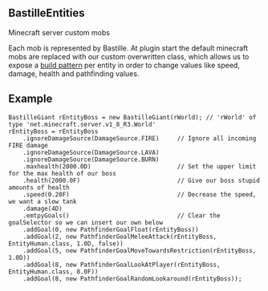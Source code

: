 BastilleEntities
-------

Minecraft server custom mobs

Each mob is represented by Bastille<mobname>. At plugin start the default minecraft mobs are replaced with our custom overwritten class, which allows us to expose a [build pattern](https://en.wikipedia.org/wiki/Builder_pattern) per entity in order to change values like speed, damage, health and pathfinding values.


## Example ##

	BastilleGiant rEntityBoss = new BastilleGiant(rWorld); // 'rWorld' of type 'net.minecraft.server.v1_8_R3.World'
    rEntityBoss = rEntityBoss
        .ignoreDamageSource(DamageSource.FIRE)     // Ignore all incoming FIRE damage
        .ignoreDamageSource(DamageSource.LAVA)
        .ignoreDamageSource(DamageSource.BURN) 
        .maxhealth(2000.0D)                        // Set the upper limit for the max health of our boss
        .health(2000.0F)                           // Give our boss stupid amounts of health
        .speed(0.20F)                              // Decrease the speed, we want a slow tank
        .damage(4D) 
        .emtpyGoals()                              // Clear the goalSelector so we can insert our own below
        .addGoal(0, new PathfinderGoalFloat(rEntityBoss))
        .addGoal(2, new PathfinderGoalMeleeAttack(rEntityBoss, EntityHuman.class, 1.0D, false))
        .addGoal(5, new PathfinderGoalMoveTowardsRestriction(rEntityBoss, 1.0D))
        .addGoal(8, new PathfinderGoalLookAtPlayer(rEntityBoss, EntityHuman.class, 8.0F))
        .addGoal(8, new PathfinderGoalRandomLookaround(rEntityBoss));